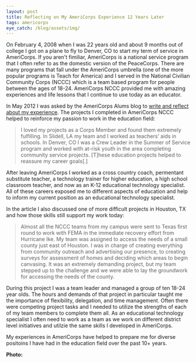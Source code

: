```yaml
---
layout: post
title: Reflecting on My AmeriCorps Experience 12 Years Later
tags: americorps 
eye_catch: /blog/assets/img/
---
```


On February 4, 2008 when I was 22 years old and about 9 months out of college I got on a plane to fly to Denver, CO to start my term of service in AmeriCorps.  If you aren't fimiliar, AmeriCorps is a national service program that I often refer to as the domestic version of the PeaceCorps.  There are many programs that fall under the AmeriCorps umbrella (one of the more popular programs is Teach for America) and I served in the National Civilian Community Corps (NCCC) which is a team based program for people between the ages of 18-24.  AmeriCorps NCCC provided me with amazing experiences and life lessons that I continue to use today as an educator.

<!--more-->

In May 2012 I was asked by the AmeriCorps Alums blog to [write and reflect about my experience](https://web.archive.org/web/20130220163211/https://blog.americorpsalums.org/2012/05/16/americorps-the-life-experience-i-was-missing/).  The projects I completed in AmeriCorps NCCC helped to reinforce my passion to work in the education field:

> I loved my projects as a Corps Member and found them extremely fulfilling.  In Slidell, LA my team and I worked as teachers’ aids in schools.  In Denver, CO I was a Crew Leader in the Summer of Service program and worked with at-risk youth in the area completing community service projects.  [T]hese education projects helped to reassure my career goals[.]

After leaving AmeriCorps I worked as a cross country coach, permentant substitute teacher, a technology trainer for higher education, a high school classroom teacher, and now as an K-12 educational technology specialist.  All of these careers exposed me to different aspects of education and help to inform my current position as an educational technology specialist.

In the article I also discussed one of more difficult projects in Houston, TX and how those skills still support my work today:

> Almost all the NCCC teams from my campus were sent to Texas first round to work with FEMA in the immediate recovery effort from Hurricane Ike. My team was assigned to access the needs of a small county just east of Houston. I was in charge of creating everything from community outreach and advertising our presence, to creating surveys for assessment of homes and deciding which areas to begin canvasing. It was an extremely demanding project, but my team stepped up to the challenge and we were able to lay the groundwork for accessing the needs of the county.

During this project I was a team leader and managed a group of ten 18-24 year olds.  The hours and demands of that project in particular taught me the importance of flexibility, delegation, and time management.  Often there were competing project tasks and I needed to utilize the strengths of each of my team members to complete them all.  As an educational technology specialist I often need to work as a team as we work on different district level initiatives and utilzie the same skills I developed in AmeriCorps.

My experiences in AmeriCorps have helped to prepare me for diverse positoins I have had in the education field over the past 10+ years.

**Photo:** 




